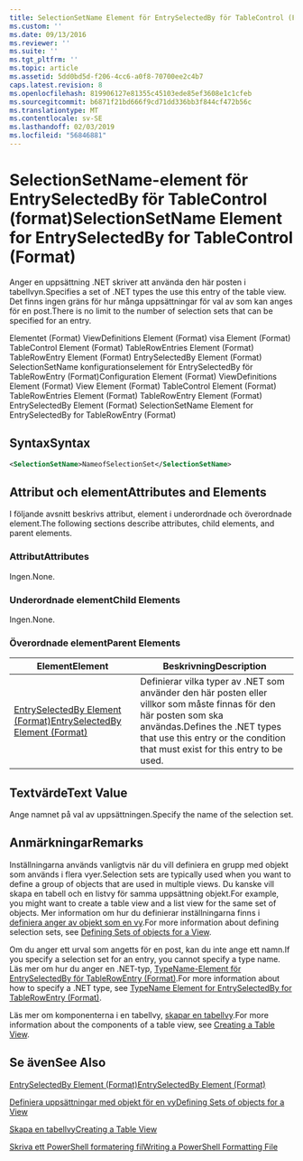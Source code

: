 ```yaml
---
title: SelectionSetName Element för EntrySelectedBy för TableControl (Format) | Microsoft Docs
ms.custom: ''
ms.date: 09/13/2016
ms.reviewer: ''
ms.suite: ''
ms.tgt_pltfrm: ''
ms.topic: article
ms.assetid: 5dd0bd5d-f206-4cc6-a0f8-70700ee2c4b7
caps.latest.revision: 8
ms.openlocfilehash: 819906127e81355c45103ede85ef3608e1c1cfeb
ms.sourcegitcommit: b6871f21bd666f9cd71dd336bb3f844cf472b56c
ms.translationtype: MT
ms.contentlocale: sv-SE
ms.lasthandoff: 02/03/2019
ms.locfileid: "56846881"
---
```

# <a name="selectionsetname-element-for-entryselectedby-for-tablecontrol-format"></a><span data-ttu-id="b53d8-102">SelectionSetName-element för EntrySelectedBy för TableControl (format)</span><span class="sxs-lookup"><span data-stu-id="b53d8-102">SelectionSetName Element for EntrySelectedBy for TableControl (Format)</span></span>

<span data-ttu-id="b53d8-103">Anger en uppsättning .NET skriver att använda den här posten i tabellvyn.</span><span class="sxs-lookup"><span data-stu-id="b53d8-103">Specifies a set of .NET types the use this entry of the table view.</span></span> <span data-ttu-id="b53d8-104">Det finns ingen gräns för hur många uppsättningar för val av som kan anges för en post.</span><span class="sxs-lookup"><span data-stu-id="b53d8-104">There is no limit to the number of selection sets that can be specified for an entry.</span></span>

<span data-ttu-id="b53d8-105">Elementet (Format) ViewDefinitions Element (Format) visa Element (Format) TableControl Element (Format) TableRowEntries Element (Format) TableRowEntry Element (Format) EntrySelectedBy Element (Format) SelectionSetName konfigurationselement för EntrySelectedBy för TableRowEntry (Format)</span><span class="sxs-lookup"><span data-stu-id="b53d8-105">Configuration Element (Format) ViewDefinitions Element (Format) View Element (Format) TableControl Element (Format) TableRowEntries Element (Format) TableRowEntry Element (Format) EntrySelectedBy Element (Format) SelectionSetName Element for EntrySelectedBy for TableRowEntry (Format)</span></span>

## <a name="syntax"></a><span data-ttu-id="b53d8-106">Syntax</span><span class="sxs-lookup"><span data-stu-id="b53d8-106">Syntax</span></span>

```xml
<SelectionSetName>NameofSelectionSet</SelectionSetName>
```

## <a name="attributes-and-elements"></a><span data-ttu-id="b53d8-107">Attribut och element</span><span class="sxs-lookup"><span data-stu-id="b53d8-107">Attributes and Elements</span></span>

<span data-ttu-id="b53d8-108">I följande avsnitt beskrivs attribut, element i underordnade och överordnade element.</span><span class="sxs-lookup"><span data-stu-id="b53d8-108">The following sections describe attributes, child elements, and parent elements.</span></span>

### <a name="attributes"></a><span data-ttu-id="b53d8-109">Attribut</span><span class="sxs-lookup"><span data-stu-id="b53d8-109">Attributes</span></span>

<span data-ttu-id="b53d8-110">Ingen.</span><span class="sxs-lookup"><span data-stu-id="b53d8-110">None.</span></span>

### <a name="child-elements"></a><span data-ttu-id="b53d8-111">Underordnade element</span><span class="sxs-lookup"><span data-stu-id="b53d8-111">Child Elements</span></span>

<span data-ttu-id="b53d8-112">Ingen.</span><span class="sxs-lookup"><span data-stu-id="b53d8-112">None.</span></span>

### <a name="parent-elements"></a><span data-ttu-id="b53d8-113">Överordnade element</span><span class="sxs-lookup"><span data-stu-id="b53d8-113">Parent Elements</span></span>

|<span data-ttu-id="b53d8-114">Element</span><span class="sxs-lookup"><span data-stu-id="b53d8-114">Element</span></span>|<span data-ttu-id="b53d8-115">Beskrivning</span><span class="sxs-lookup"><span data-stu-id="b53d8-115">Description</span></span>|
|-------------|-----------------|
|[<span data-ttu-id="b53d8-116">EntrySelectedBy Element (Format)</span><span class="sxs-lookup"><span data-stu-id="b53d8-116">EntrySelectedBy Element (Format)</span></span>](./entryselectedby-element-for-tablerowentry-for-tablecontrol-format.md)|<span data-ttu-id="b53d8-117">Definierar vilka typer av .NET som använder den här posten eller villkor som måste finnas för den här posten som ska användas.</span><span class="sxs-lookup"><span data-stu-id="b53d8-117">Defines the .NET types that use this entry or the condition that must exist for this entry to be used.</span></span>|

## <a name="text-value"></a><span data-ttu-id="b53d8-118">Textvärde</span><span class="sxs-lookup"><span data-stu-id="b53d8-118">Text Value</span></span>

<span data-ttu-id="b53d8-119">Ange namnet på val av uppsättningen.</span><span class="sxs-lookup"><span data-stu-id="b53d8-119">Specify the name of the selection set.</span></span>

## <a name="remarks"></a><span data-ttu-id="b53d8-120">Anmärkningar</span><span class="sxs-lookup"><span data-stu-id="b53d8-120">Remarks</span></span>

<span data-ttu-id="b53d8-121">Inställningarna används vanligtvis när du vill definiera en grupp med objekt som används i flera vyer.</span><span class="sxs-lookup"><span data-stu-id="b53d8-121">Selection sets are typically used when you want to define a group of objects that are used in multiple views.</span></span> <span data-ttu-id="b53d8-122">Du kanske vill skapa en tabell och en listvy för samma uppsättning objekt.</span><span class="sxs-lookup"><span data-stu-id="b53d8-122">For example, you might want to create a table view and a list view for the same set of objects.</span></span> <span data-ttu-id="b53d8-123">Mer information om hur du definierar inställningarna finns i [definiera anger av objekt som en vy](./defining-selection-sets.md).</span><span class="sxs-lookup"><span data-stu-id="b53d8-123">For more information about defining selection sets, see [Defining Sets of objects for a View](./defining-selection-sets.md).</span></span>

<span data-ttu-id="b53d8-124">Om du anger ett urval som angetts för en post, kan du inte ange ett namn.</span><span class="sxs-lookup"><span data-stu-id="b53d8-124">If you specify a selection set for an entry, you cannot specify a type name.</span></span> <span data-ttu-id="b53d8-125">Läs mer om hur du anger en .NET-typ, [TypeName-Element för EntrySelectedBy för TableRowEntry (Format)](./typename-element-for-entryselectedby-for-tablecontrol-format.md).</span><span class="sxs-lookup"><span data-stu-id="b53d8-125">For more information about how to specify a .NET type, see [TypeName Element for EntrySelectedBy for TableRowEntry (Format)](./typename-element-for-entryselectedby-for-tablecontrol-format.md).</span></span>

<span data-ttu-id="b53d8-126">Läs mer om komponenterna i en tabellvy, [skapar en tabellvy](./creating-a-table-view.md).</span><span class="sxs-lookup"><span data-stu-id="b53d8-126">For more information about the components of a table view, see [Creating a Table View](./creating-a-table-view.md).</span></span>

## <a name="see-also"></a><span data-ttu-id="b53d8-127">Se även</span><span class="sxs-lookup"><span data-stu-id="b53d8-127">See Also</span></span>

[<span data-ttu-id="b53d8-128">EntrySelectedBy Element (Format)</span><span class="sxs-lookup"><span data-stu-id="b53d8-128">EntrySelectedBy Element (Format)</span></span>](./entryselectedby-element-for-tablerowentry-for-tablecontrol-format.md)

[<span data-ttu-id="b53d8-129">Definiera uppsättningar med objekt för en vy</span><span class="sxs-lookup"><span data-stu-id="b53d8-129">Defining Sets of objects for a View</span></span>](./defining-selection-sets.md)

[<span data-ttu-id="b53d8-130">Skapa en tabellvy</span><span class="sxs-lookup"><span data-stu-id="b53d8-130">Creating a Table View</span></span>](./creating-a-table-view.md)

[<span data-ttu-id="b53d8-131">Skriva ett PowerShell formatering fil</span><span class="sxs-lookup"><span data-stu-id="b53d8-131">Writing a PowerShell Formatting File</span></span>](./writing-a-powershell-formatting-file.md)
